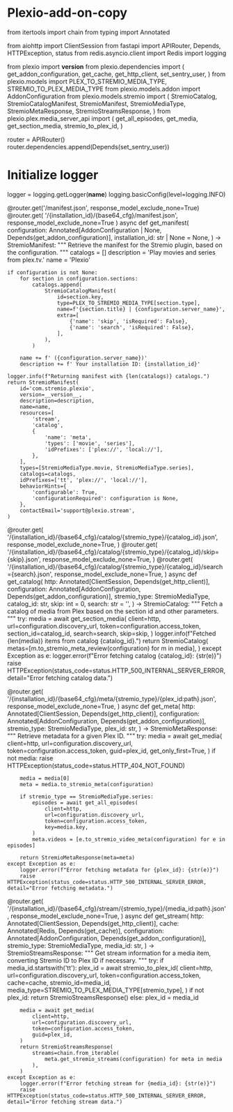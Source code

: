 # Plexio-add-on-copy

from itertools import chain
from typing import Annotated

from aiohttp import ClientSession
from fastapi import APIRouter, Depends, HTTPException, status
from redis.asyncio.client import Redis
import logging

from plexio import __version__
from plexio.dependencies import (
    get_addon_configuration,
    get_cache,
    get_http_client,
    set_sentry_user,
)
from plexio.models import PLEX_TO_STREMIO_MEDIA_TYPE, STREMIO_TO_PLEX_MEDIA_TYPE
from plexio.models.addon import AddonConfiguration
from plexio.models.stremio import (
    StremioCatalog,
    StremioCatalogManifest,
    StremioManifest,
    StremioMediaType,
    StremioMetaResponse,
    StremioStreamsResponse,
)
from plexio.plex.media_server_api import (
    get_all_episodes,
    get_media,
    get_section_media,
    stremio_to_plex_id,
)

router = APIRouter()
router.dependencies.append(Depends(set_sentry_user))

# Initialize logger
logger = logging.getLogger(__name__)
logging.basicConfig(level=logging.INFO)

@router.get('/manifest.json', response_model_exclude_none=True)
@router.get(
    '/{installation_id}/{base64_cfg}/manifest.json', response_model_exclude_none=True
)
async def get_manifest(
    configuration: Annotated[AddonConfiguration | None, Depends(get_addon_configuration)],
    installation_id: str | None = None,
) -> StremioManifest:
    """
    Retrieve the manifest for the Stremio plugin, based on the configuration.
    """
    catalogs = []
    description = 'Play movies and series from plex.tv.'
    name = 'Plexio'

    if configuration is not None:
        for section in configuration.sections:
            catalogs.append(
                StremioCatalogManifest(
                    id=section.key,
                    type=PLEX_TO_STREMIO_MEDIA_TYPE[section.type],
                    name=f'{section.title} | {configuration.server_name}',
                    extra=[
                        {'name': 'skip', 'isRequired': False},
                        {'name': 'search', 'isRequired': False},
                    ],
                ),
            )

        name += f' ({configuration.server_name})'
        description += f' Your installation ID: {installation_id}'

    logger.info(f"Returning manifest with {len(catalogs)} catalogs.")
    return StremioManifest(
        id='com.stremio.plexio',
        version=__version__,
        description=description,
        name=name,
        resources=[
            'stream',
            'catalog',
            {
                'name': 'meta',
                'types': ['movie', 'series'],
                'idPrefixes': ['plex://', 'local://'],
            },
        ],
        types=[StremioMediaType.movie, StremioMediaType.series],
        catalogs=catalogs,
        idPrefixes=['tt', 'plex://', 'local://'],
        behaviorHints={
            'configurable': True,
            'configurationRequired': configuration is None,
        },
        contactEmail='support@plexio.stream',
    )

@router.get(
    '/{installation_id}/{base64_cfg}/catalog/{stremio_type}/{catalog_id}.json',
    response_model_exclude_none=True,
)
@router.get(
    '/{installation_id}/{base64_cfg}/catalog/{stremio_type}/{catalog_id}/skip={skip}.json',
    response_model_exclude_none=True,
)
@router.get(
    '/{installation_id}/{base64_cfg}/catalog/{stremio_type}/{catalog_id}/search={search}.json',
    response_model_exclude_none=True,
)
async def get_catalog(
    http: Annotated[ClientSession, Depends(get_http_client)],
    configuration: Annotated[AddonConfiguration, Depends(get_addon_configuration)],
    stremio_type: StremioMediaType,
    catalog_id: str,
    skip: int = 0,
    search: str = '',
) -> StremioCatalog:
    """
    Fetch a catalog of media from Plex based on the section id and other parameters.
    """
    try:
        media = await get_section_media(
            client=http,
            url=configuration.discovery_url,
            token=configuration.access_token,
            section_id=catalog_id,
            search=search,
            skip=skip,
        )
        logger.info(f"Fetched {len(media)} items from catalog {catalog_id}.")
        return StremioCatalog(
            metas=[m.to_stremio_meta_review(configuration) for m in media],
        )
    except Exception as e:
        logger.error(f"Error fetching catalog {catalog_id}: {str(e)}")
        raise HTTPException(status_code=status.HTTP_500_INTERNAL_SERVER_ERROR, detail="Error fetching catalog data.")

@router.get(
    '/{installation_id}/{base64_cfg}/meta/{stremio_type}/{plex_id:path}.json',
    response_model_exclude_none=True,
)
async def get_meta(
    http: Annotated[ClientSession, Depends(get_http_client)],
    configuration: Annotated[AddonConfiguration, Depends(get_addon_configuration)],
    stremio_type: StremioMediaType,
    plex_id: str,
) -> StremioMetaResponse:
    """
    Retrieve metadata for a given Plex ID.
    """
    try:
        media = await get_media(
            client=http,
            url=configuration.discovery_url,
            token=configuration.access_token,
            guid=plex_id,
            get_only_first=True,
        )
        if not media:
            raise HTTPException(status_code=status.HTTP_404_NOT_FOUND)
        
        media = media[0]
        meta = media.to_stremio_meta(configuration)

        if stremio_type == StremioMediaType.series:
            episodes = await get_all_episodes(
                client=http,
                url=configuration.discovery_url,
                token=configuration.access_token,
                key=media.key,
            )
            meta.videos = [e.to_stremio_video_meta(configuration) for e in episodes]

        return StremioMetaResponse(meta=meta)
    except Exception as e:
        logger.error(f"Error fetching metadata for {plex_id}: {str(e)}")
        raise HTTPException(status_code=status.HTTP_500_INTERNAL_SERVER_ERROR, detail="Error fetching metadata.")

@router.get(
    '/{installation_id}/{base64_cfg}/stream/{stremio_type}/{media_id:path}.json',
    response_model_exclude_none=True,
)
async def get_stream(
    http: Annotated[ClientSession, Depends(get_http_client)],
    cache: Annotated[Redis, Depends(get_cache)],
    configuration: Annotated[AddonConfiguration, Depends(get_addon_configuration)],
    stremio_type: StremioMediaType,
    media_id: str,
) -> StremioStreamsResponse:
    """
    Get stream information for a media item, converting Stremio ID to Plex ID if necessary.
    """
    try:
        if media_id.startswith('tt'):
            plex_id = await stremio_to_plex_id(
                client=http,
                url=configuration.discovery_url,
                token=configuration.access_token,
                cache=cache,
                stremio_id=media_id,
                media_type=STREMIO_TO_PLEX_MEDIA_TYPE[stremio_type],
            )
            if not plex_id:
                return StremioStreamsResponse()
        else:
            plex_id = media_id

        media = await get_media(
            client=http,
            url=configuration.discovery_url,
            token=configuration.access_token,
            guid=plex_id,
        )
        return StremioStreamsResponse(
            streams=chain.from_iterable(
                meta.get_stremio_streams(configuration) for meta in media
            ),
        )
    except Exception as e:
        logger.error(f"Error fetching stream for {media_id}: {str(e)}")
        raise HTTPException(status_code=status.HTTP_500_INTERNAL_SERVER_ERROR, detail="Error fetching stream data.")

